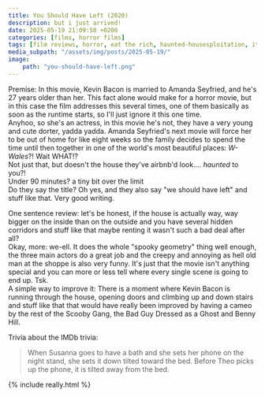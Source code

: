 ```yaml
---
title: You Should Have Left (2020)
description: but i just arrived!
date: 2025-05-19 21:09:50 +0200
categories: [films, horror films]
tags: [film reviews, horror, eat the rich, haunted-housesploitation, it's a metaphor d'uh, middleofnowherecore, netflixcore, time shenanigans, vacationsploitation, wrong place wrong face, they say the title]
media_subpath: "/assets/img/posts/2025-05-19/"
image:
    path: "you-should-have-left.png"
---
```

<span class="reviewsection">Premise:</span> In this movie, Kevin Bacon is married to Amanda Seyfried, and he's 27 years older than her. This fact alone would make for a horror movie, but in this case the film addresses this several times, one of them basically as soon as the runtime starts, so I'll just ignore it this one time.<br/>Anyhoo, so she's an actress, in this movie he's not, they have a very young and cute dorter, yadda yadda. Amanda Seyfried's next movie will force her to be out of home for like eight weeks so the family decides to spend the time until then together in one of the world's most beautiful places: *W-Wales*?! Wait WHAT!?<br/>Not just that, but doesn't the house they've airbnb'd look.... *haunted* to you?!<br/>
<span class="reviewsection">Under 90 minutes?</span> a tiny bit over the limit<br/>
<span class="reviewsection">Do they say the title?</span> Oh yes, and they also say "we should have left" and stuff like that. Very good writing.

<span class="reviewsection">One sentence review:</span> let's be honest, if the house is actually way, way bigger on the inside than on the outside and you have several hidden corridors and stuff like that maybe renting it wasn't such a bad deal after all?<br/>
<span class="reviewsection">Okay, more:</span> we-ell. It does the whole "spooky geometry" thing well enough, the three main actors do a great job and the creepy and annoying as hell old man at the shoppe is also very funny. It's just that the movie isn't anything special and you can more or less tell where every single scene is going to end up. Tsk.<br/>
<span class="reviewsection">A simple way to improve it:</span> There is a moment where Kevin Bacon is running through the house, opening doors and climbing up and down stairs and stuff like that that would have really been improved by having a cameo by the rest of the Scooby Gang, the Bad Guy Dressed as a Ghost and Benny Hill.

<span class="reviewsection">Trivia about the IMDb trivia:</span>
> When Susanna goes to have a bath and she sets her phone on the night stand, she sets it down tilted toward the bed. Before Theo picks up the phone, it is tilted away from the bed.

{% include really.html %}